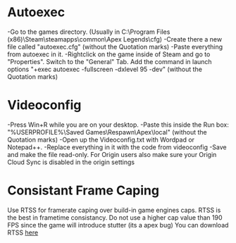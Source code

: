# Autoexec
-Go to the games directory. (Usually in C:\Program Files (x86)\Steam\steamapps\common\Apex Legends\cfg)
-Create there a new file called "autoexec.cfg" (without the Quotation marks)
-Paste everything from autoexec in it.
-Rightclick on the game inside of Steam and go to "Properties".
Switch to the "General" Tab.
Add the command in launch options "+exec autoexec -fullscreen -dxlevel 95 -dev" (without the Quotation marks)
# Videoconfig
-Press Win+R while you are on your desktop.
-Paste this inside the Run box: "%USERPROFILE%\Saved Games\Respawn\Apex\local" (without the Quotation marks)
-Open up the Videoconfig.txt with Wordpad or Notepad++.
-Replace everything in it with the code from videoconfig
-Save and make the file read-only. For Origin users also make sure your Origin Cloud Sync is disabled in the origin settings
# Consistant Frame Caping
Use RTSS for framerate caping over build-in game engines caps. RTSS is the best in frametime consistancy. Do not use a higher cap value than 190 FPS since the game will introduce stutter (its a apex bug) You can download RTSS [here](https://www.guru3d.com/files-details/rtss-rivatuner-statistics-server-download.html)
